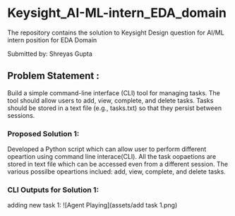# Keysight_AI-ML-intern_EDA_domain
The repository contains the solution to Keysight Design question for AI/ML intern position for EDA Domain

Submitted by: Shreyas Gupta

## Problem Statement : 
Build a simple command-line interface (CLI) tool for managing tasks. The tool should allow users to add, view, complete, and delete tasks. Tasks should be stored in a text file (e.g., tasks.txt) so that they persist between sessions.


### Proposed Solution 1:
Developed a Python script which can allow user to perform different opeartion using command line interace(CLI). All the task oopaetions are stored in text file which can be accessed even from a different session. The various possilbe opeartions inclued: add, view, complete, and delete tasks.

### CLI Outputs for Solution 1:

adding new task 1:
![Agent Playing](assets/add task 1.png)
